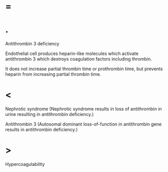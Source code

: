 # =

# .

Antithrombin 3 deficiency

Endothelial cell produces heparin-like molecules which activate antithrombin 3 which destroys coagulation factors including thrombin.

It does not increase partial thrombin time or prothrombin time, but prevents heparin from increasing partial thrombin time.

# <

Nephrotic syndrome (Nephrotic syndrome results in loss of antithrombin in urine resulting in antithrombin deficiency.)

Antithrombin 3 (Autosomal dominant loss-of-function in antithrombin gene results in antithrombin deficiency.)

# >

Hypercoagulability
